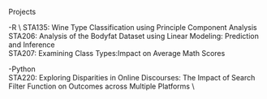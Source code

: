 Projects 

-R \ 
STA135: Wine Type Classification using Principle Component Analysis \
STA206: Analysis of the Bodyfat Dataset using Linear Modeling: Prediction and Inference \
STA207: Examining Class Types:Impact on Average Math Scores

-Python \
STA220: Exploring Disparities in Online Discourses: The Impact of Search Filter Function on Outcomes across Multiple Platforms \ 
